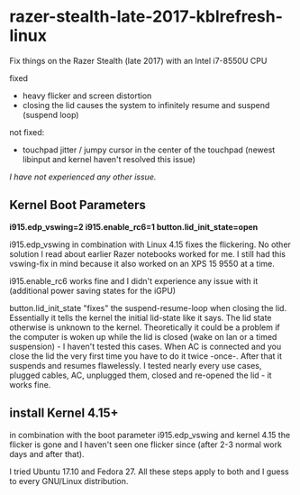 # razer-stealth-late-2017-kblrefresh-linux
Fix things on the Razer Stealth (late 2017) with an Intel i7-8550U CPU

fixed
- heavy flicker and screen distortion
- closing the lid causes the system to infinitely resume and suspend (suspend loop)

not fixed:
- touchpad jitter / jumpy cursor in the center of the touchpad (newest libinput and kernel haven't resolved this issue)

*I have not experienced any other issue.*

## Kernel Boot Parameters
**i915.edp_vswing=2 i915.enable_rc6=1 button.lid_init_state=open**

i915.edp_vswing in combination with Linux 4.15 fixes the flickering. No other solution I read about earlier Razer notebooks worked for me. I still had this vswing-fix in mind because it also worked on an XPS 15 9550 at a time.

i915.enable_rc6 works fine and I didn't experience any issue with it (additional power saving states for the iGPU)

button.lid_init_state "fixes" the suspend-resume-loop when closing the lid. Essentially it tells the kernel the initial lid-state like it says. The lid state otherwise is unknown to the kernel. Theoretically it could be a problem if the computer is woken up while the lid is closed (wake on lan or a timed suspension) - I haven't tested this cases.
When AC is connected and you close the lid the very first time you have to do it twice -once-. After that it suspends and resumes flawelessly. I tested nearly every use cases, plugged cables, AC, unplugged them, closed and re-opened the lid - it works fine.

## install Kernel 4.15+
in combination with the boot parameter i915.edp_vswing and kernel 4.15 the flicker is gone and I haven't seen one flicker since (after 2-3 normal work days and after that).

I tried Ubuntu 17.10 and Fedora 27. All these steps apply to both and I guess to every GNU/Linux distribution.
